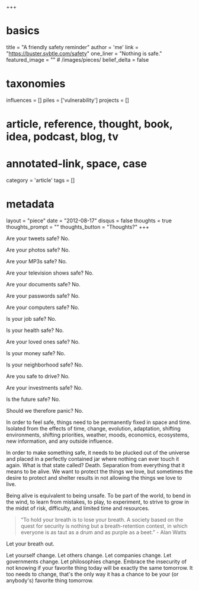 +++
# basics
title     		 	= "A friendly safety reminder"
author    		 	= 'me'
link      		 	= "https://buster.svbtle.com/safety"
one_liner 		 	= "Nothing is safe."
featured_image 	= "" # /images/pieces/
belief_delta   	= false

# taxonomies
influences		 	= []
piles     		 	= ['vulnerability']
projects			 	= []

# article, reference, thought, book, idea, podcast, blog, tv
# annotated-link, space, case
category  		 	= 'article'
tags					 	= []

# metadata
layout	    	 	= "piece"
date      		 	= "2012-08-17"
disqus    		 	= false
thoughts			 	= true
thoughts_prompt = ""
thoughts_button = "Thoughts?"
+++

Are your tweets safe? No.

Are your photos safe? No.

Are your MP3s safe? No.

Are your television shows safe? No.

Are your documents safe? No.

Are your passwords safe? No.

Are your computers safe? No.

Is your job safe? No.

Is your health safe? No.

Are your loved ones safe? No.

Is your money safe? No.

Is your neighborhood safe? No.

Are you safe to drive? No.

Are your investments safe? No.

Is the future safe? No.

Should we therefore panic? No.

In order to feel safe, things need to be permanently fixed in space and time. Isolated from the effects of time, change, evolution, adaptation, shifting environments, shifting priorities, weather, moods, economics, ecosystems, new information, and any outside influence.

In order to make something safe, it needs to be plucked out of the universe and placed in a perfectly contained jar where nothing can ever touch it again.  What is that state called?  Death.  Separation from everything that it means to be alive.  We want to protect the things we love, but sometimes the desire to protect and shelter results in not allowing the things we love to live.

Being alive is equivalent to being unsafe.  To be part of the world, to bend in the wind, to learn from mistakes, to play, to experiment, to strive to grow in the midst of risk, difficulty, and limited time and resources.

> “To hold your breath is to lose your breath. A society based on the quest for security is nothing but a breath-retention contest, in which everyone is as taut as a drum and as purple as a beet.” - Alan Watts

Let your breath out.

Let yourself change. Let others change. Let companies change. Let governments change. Let philosophies change. Embrace the insecurity of not knowing if your favorite thing today will be exactly the same tomorrow.  It too needs to change, that's the only way it has a chance to be your (or anybody's) favorite thing tomorrow.
